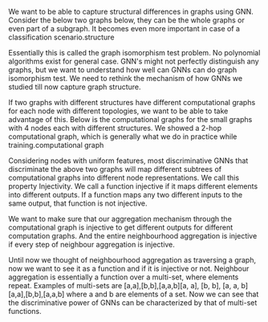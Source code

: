We want to be able to capture structural differences in graphs using GNN. Consider the below two graphs below, they can be the whole graphs or even part of a subgraph. It becomes even more important in case of a classification scenario.structure

Essentially this is called the graph isomorphism test problem. No polynomial algorithms exist for general case. GNN's might not perfectly distinguish any graphs, but we want to understand how well can GNNs can do graph isomorphism test. We need to rethink the mechanism of how GNNs we studied till now capture graph structure.

If two graphs with different structures have different computational graphs for each node with different topologies, we want to be able to take advantage of this. Below is the computational graphs for the small graphs with 4 nodes each with different structures. We showed a 2-hop computational graph, which is generally what we do in practice while training.computational graph

Considering nodes with uniform features, most discriminative GNNs that discriminate the above two graphs will map different subtrees of computational graphs into different node representations. We call this property Injectivity. We call a function injective if it maps different elements into different outputs. If a function maps any two different inputs to the same output, that function is not injective.

We want to make sure that our aggregation mechanism through the computational graph is injective to get different outputs for different computation graphs. And the entire neighbourhood aggregation is injective if every step of neighbour aggregation is injective.

Until now we thought of neighbourhood aggregation as traversing a graph, now we want to see it as a function and if it is injective or not. Neighbour aggregation is essentially a function over a multi-set, where elements repeat. Examples of multi-sets are [a,a],[b,b],[a,a,b][a, a], [b, b], [a, a, b][a,a],[b,b],[a,a,b] where a and b are elements of a set. Now we can see that the discriminative power of GNNs can be characterized by that of multi-set functions.

